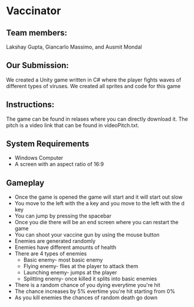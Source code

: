 # Vaccinator
## Team members:
Lakshay Gupta, Giancarlo Massimo, and Ausmit Mondal
## Our Submission:
We created a Unity game written in C# where the player fights waves of different types of viruses. We created all sprites and code for this game
## Instructions:
The game can be found in relases where you can directly download it. The pitch is a video link that can be found in videoPitch.txt.
## System Requirements
* Windows Computer
* A screen with an aspect ratio of 16:9
## Gameplay
- Once the game is opened the game will start and it will start out slow
- You move to the left with the a key and you move to the left with the d key
- You can jump by pressing the spacebar
- Once you die there will be an end screen where you can restart the game
- You can shoot your vaccine gun by using the mouse button
- Enemies are generated randomly
- Enemies have different amounts of health
- There are 4 types of enemies
  - Basic enemy- most basic enemy
  - Flying enemy- flies at the player to attack them
  - Launching enemy- jumps at the player
  - Splitting enemy- once killed it splits into basic enemies
- There is a random chance of you dying everytime you're hit
- The chance increases by 5% evertime you're hit starting from 0%
- As you kill enemies the chances of random death go down
